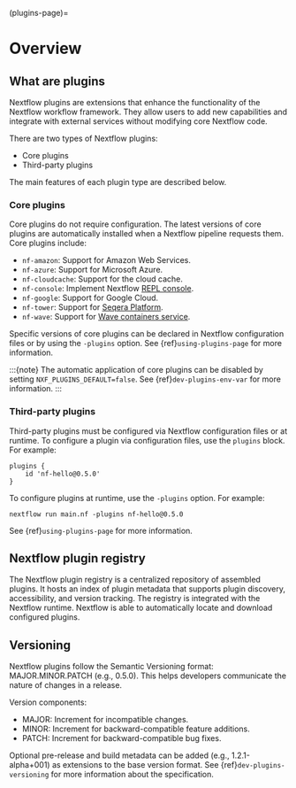 (plugins-page)=

# Overview

## What are plugins

Nextflow plugins are extensions that enhance the functionality of the Nextflow workflow framework. They allow users to add new capabilities and integrate with external services without modifying core Nextflow code.

There are two types of Nextflow plugins: 

* Core plugins
* Third-party plugins

The main features of each plugin type are described below.

<h3>Core plugins</h3>

Core plugins do not require configuration. The latest versions of core plugins are automatically installed when a Nextflow pipeline requests them. Core plugins include:

* `nf-amazon`: Support for Amazon Web Services.
* `nf-azure`: Support for Microsoft Azure.
* `nf-cloudcache`: Support for the cloud cache.
* `nf-console`: Implement Nextflow [REPL console](https://seqera.io/blog/introducing-nextflow-console/).
* `nf-google`: Support for Google Cloud.
* `nf-tower`: Support for [Seqera Platform](https://seqera.io/platform/).
* `nf-wave`: Support for [Wave containers service](https://seqera.io/wave/).

Specific versions of core plugins can be declared in Nextflow configuration files or by using the `-plugins` option. See {ref}`using-plugins-page` for more information.

:::{note}
The automatic application of core plugins can be disabled by setting `NXF_PLUGINS_DEFAULT=false`. See {ref}`dev-plugins-env-var` for more information.
:::

<h3>Third-party plugins</h3>

Third-party plugins must be configured via Nextflow configuration files or at runtime. To configure a plugin via configuration files, use the `plugins` block. For example:

```
plugins {
    id 'nf-hello@0.5.0'
}
```

To configure plugins at runtime, use the `-plugins` option. For example:

```
nextflow run main.nf -plugins nf-hello@0.5.0
```

See {ref}`using-plugins-page` for more information.

## Nextflow plugin registry

The Nextflow plugin registry is a centralized repository of assembled plugins. It hosts an index of plugin metadata that supports plugin discovery, accessibility, and version tracking. The registry is integrated with the Nextflow runtime. Nextflow is able to automatically locate and download configured plugins.

## Versioning

Nextflow plugins follow the Semantic Versioning format: MAJOR.MINOR.PATCH (e.g., 0.5.0). This helps developers communicate the nature of changes in a release.

Version components:

* MAJOR: Increment for incompatible changes.
* MINOR: Increment for backward-compatible feature additions.
* PATCH: Increment for backward-compatible bug fixes.

Optional pre-release and build metadata can be added (e.g., 1.2.1-alpha+001) as extensions to the base version format.
See {ref}`dev-plugins-versioning` for more information about the specification.
